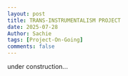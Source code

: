 ```yaml
---
layout: post
title: TRANS-INSTRUMENTALISM PROJECT
date: 2025-07-28
Author: Sachie
tags: [Project-On-Going]
comments: false
---
```


under construction...
